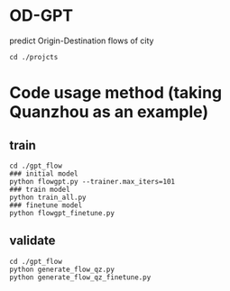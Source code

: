 # OD-GPT
predict Origin-Destination flows of city

```
cd ./projcts
```
# Code usage method (taking Quanzhou as an example)

## train
```
cd ./gpt_flow
### initial model
python flowgpt.py --trainer.max_iters=101
### train model
python train_all.py
### finetune model
python flowgpt_finetune.py
```

## validate
```
cd ./gpt_flow
python generate_flow_qz.py
python generate_flow_qz_finetune.py
```
